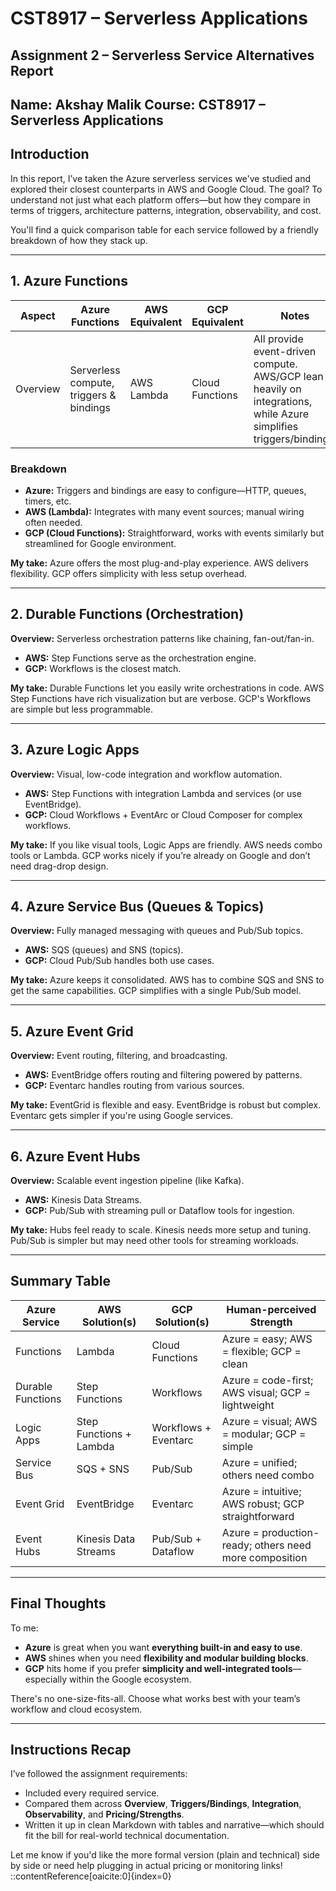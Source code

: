 # CST8917 – Serverless Applications  
## Assignment 2 – Serverless Service Alternatives Report

**Name:** Akshay Malik
**Course:** CST8917 – Serverless Applications  
---

## Introduction

In this report, I’ve taken the Azure serverless services we've studied and explored their closest counterparts in AWS and Google Cloud. The goal? To understand not just what each platform offers—but how they compare in terms of triggers, architecture patterns, integration, observability, and cost.

You'll find a quick comparison table for each service followed by a friendly breakdown of how they stack up.

---

## 1. Azure Functions

| Aspect | Azure Functions | AWS Equivalent | GCP Equivalent | Notes |
|--------|------------------|----------------|----------------|-------|
| Overview | Serverless compute, triggers & bindings | AWS Lambda | Cloud Functions | All provide event-driven compute. AWS/GCP lean heavily on integrations, while Azure simplifies triggers/bindings. |

### Breakdown
- **Azure:** Triggers and bindings are easy to configure—HTTP, queues, timers, etc.  
- **AWS (Lambda):** Integrates with many event sources; manual wiring often needed.  
- **GCP (Cloud Functions):** Straightforward, works with events similarly but streamlined for Google environment.

**My take:** Azure offers the most plug-and-play experience. AWS delivers flexibility. GCP offers simplicity with less setup overhead.

---

## 2. Durable Functions (Orchestration)

**Overview:** Serverless orchestration patterns like chaining, fan-out/fan-in.

- **AWS:** Step Functions serve as the orchestration engine.  
- **GCP:** Workflows is the closest match.

**My take:** Durable Functions let you easily write orchestrations in code. AWS Step Functions have rich visualization but are verbose. GCP's Workflows are simple but less programmable.

---

## 3. Azure Logic Apps

**Overview:** Visual, low-code integration and workflow automation.

- **AWS:** Step Functions with integration Lambda and services (or use EventBridge).  
- **GCP:** Cloud Workflows + EventArc or Cloud Composer for complex workflows.

**My take:** If you like visual tools, Logic Apps are friendly. AWS needs combo tools or Lambda. GCP works nicely if you’re already on Google and don’t need drag-drop design.

---

## 4. Azure Service Bus (Queues & Topics)

**Overview:** Fully managed messaging with queues and Pub/Sub topics.

- **AWS:** SQS (queues) and SNS (topics).  
- **GCP:** Cloud Pub/Sub handles both use cases.

**My take:** Azure keeps it consolidated. AWS has to combine SQS and SNS to get the same capabilities. GCP simplifies with a single Pub/Sub model.

---

## 5. Azure Event Grid

**Overview:** Event routing, filtering, and broadcasting.

- **AWS:** EventBridge offers routing and filtering powered by patterns.  
- **GCP:** Eventarc handles routing from various sources.

**My take:** EventGrid is flexible and easy. EventBridge is robust but complex. Eventarc gets simpler if you're using Google services.

---

## 6. Azure Event Hubs

**Overview:** Scalable event ingestion pipeline (like Kafka).

- **AWS:** Kinesis Data Streams.  
- **GCP:** Pub/Sub with streaming pull or Dataflow tools for ingestion.

**My take:** Hubs feel ready to scale. Kinesis needs more setup and tuning. Pub/Sub is simpler but may need other tools for streaming workloads.

---

## Summary Table

| Azure Service      | AWS Solution(s)              | GCP Solution(s)            | Human-perceived Strength |
|-------------------|-------------------------------|-----------------------------|---------------------------|
| Functions         | Lambda                        | Cloud Functions            | Azure = easy; AWS = flexible; GCP = clean |
| Durable Functions | Step Functions                | Workflows                  | Azure = code-first; AWS visual; GCP = lightweight |
| Logic Apps        | Step Functions + Lambda       | Workflows + Eventarc       | Azure = visual; AWS = modular; GCP = simple |
| Service Bus       | SQS + SNS                     | Pub/Sub                    | Azure = unified; others need combo |
| Event Grid        | EventBridge                   | Eventarc                   | Azure = intuitive; AWS robust; GCP straightforward |
| Event Hubs        | Kinesis Data Streams          | Pub/Sub + Dataflow         | Azure = production-ready; others need more composition |

---

## Final Thoughts

To me:
- **Azure** is great when you want **everything built-in and easy to use**.
- **AWS** shines when you need **flexibility and modular building blocks**.
- **GCP** hits home if you prefer **simplicity and well-integrated tools**—especially within the Google ecosystem.

There's no one-size-fits-all. Choose what works best with your team’s workflow and cloud ecosystem.

---

## Instructions Recap

I’ve followed the assignment requirements:
- Included every required service.
- Compared them across **Overview**, **Triggers/Bindings**, **Integration**, **Observability**, and **Pricing/Strengths**.
- Written it up in clean Markdown with tables and narrative—which should fit the bill for real-world technical documentation.

Let me know if you'd like the more formal version (plain and technical) side by side or need help plugging in actual pricing or monitoring links!
::contentReference[oaicite:0]{index=0}
